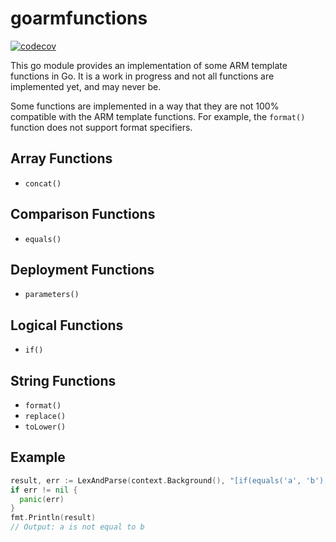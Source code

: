 # goarmfunctions

[![codecov](https://codecov.io/gh/matt-FFFFFF/goarmfunctions/graph/badge.svg?token=H99ZJZ0E1B)](https://codecov.io/gh/matt-FFFFFF/goarmfunctions)

This go module provides an implementation of some ARM template functions in Go.
It is a work in progress and not all functions are implemented yet, and may never be.

Some functions are implemented in a way that they are not 100% compatible with the ARM template functions.
For example, the `format()` function does not support format specifiers.

## Array Functions

- `concat()`

## Comparison Functions

- `equals()`

## Deployment Functions

- `parameters()`

## Logical Functions

- `if()`

## String Functions

- `format()`
- `replace()`
- `toLower()`

## Example

```go
result, err := LexAndParse(context.Background(), "[if(equals('a', 'b'), 'a is equal to b', 'a is not equal to b')]", nil, nil)
if err != nil {
  panic(err)
}
fmt.Println(result)
// Output: a is not equal to b
```
